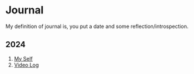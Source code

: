 # Journal

My definition of journal is, you put a date and some reflection/introspection.

## 2024

1. [My Self](2024/my_self.md)
2. [Video Log](2024/video_log.md)

